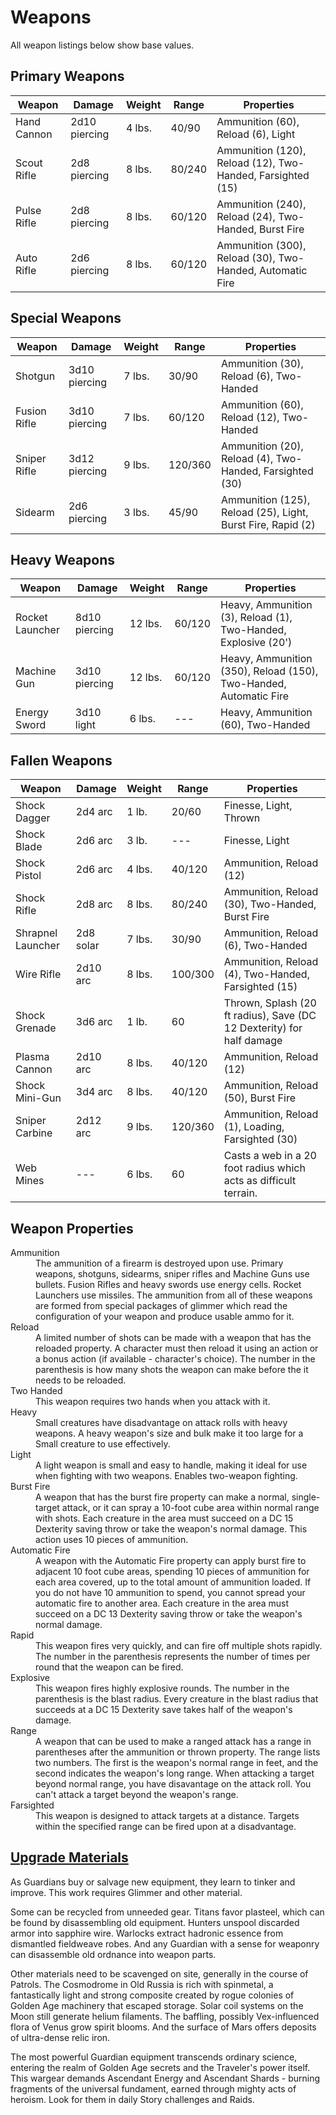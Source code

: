 # Weapons
All weapon listings below show base values.
## Primary Weapons
Weapon          | Damage        | Weight  | Range   | Properties
----------------|---------------|---------|---------|------------------------------------------------------
Hand Cannon     | 2d10 piercing | 4 lbs.  | 40/90   | Ammunition (60), Reload (6), Light
Scout Rifle     | 2d8 piercing  | 8 lbs.  | 80/240  | Ammunition (120), Reload (12), Two-Handed, Farsighted (15)
Pulse Rifle     | 2d8 piercing  | 8 lbs.  | 60/120  | Ammunition (240), Reload (24), Two-Handed, Burst Fire
Auto Rifle      | 2d6 piercing  | 8 lbs.  | 60/120  | Ammunition (300), Reload (30), Two-Handed, Automatic Fire
## Special Weapons
Weapon          | Damage        | Weight  | Range   | Properties
----------------|---------------|---------|---------|------------------------------------------------------
Shotgun         | 3d10 piercing | 7 lbs.  | 30/90   | Ammunition (30), Reload (6), Two-Handed
Fusion Rifle    | 3d10 piercing | 7 lbs.  | 60/120  | Ammunition (60), Reload (12), Two-Handed
Sniper Rifle    | 3d12 piercing | 9 lbs.  | 120/360 | Ammunition (20), Reload (4), Two-Handed, Farsighted (30)
Sidearm         | 2d6 piercing  | 3 lbs.  | 45/90   | Ammunition (125), Reload (25), Light, Burst Fire, Rapid (2)
## Heavy Weapons
Weapon          | Damage        | Weight  | Range   | Properties
----------------|---------------|---------|---------|------------------------------------------------------
Rocket Launcher | 8d10 piercing | 12 lbs. | 60/120  | Heavy, Ammunition (3), Reload (1), Two-Handed, Explosive (20')
Machine Gun     | 3d10 piercing | 12 lbs. | 60/120  | Heavy, Ammunition (350), Reload (150), Two-Handed, Automatic Fire
Energy Sword    | 3d10 light    | 6 lbs.  | ---     | Heavy, Ammunition (60), Two-Handed

## Fallen Weapons
Weapon            | Damage    | Weight  | Range   | Properties
------------------|-----------|---------|---------|------------------------------------
Shock Dagger      | 2d4 arc   | 1 lb.   | 20/60   | Finesse, Light, Thrown
Shock Blade       | 2d6 arc   | 3 lb.   |  ---    | Finesse, Light
Shock Pistol      | 2d6 arc   | 4 lbs.  | 40/120  | Ammunition, Reload (12)
Shock Rifle       | 2d8 arc   | 8 lbs.  | 80/240  | Ammunition, Reload (30), Two-Handed, Burst Fire
Shrapnel Launcher | 2d8 solar | 7 lbs.  | 30/90   | Ammunition, Reload (6), Two-Handed
Wire Rifle        | 2d10 arc  | 8 lbs.  | 100/300 | Ammunition, Reload (4), Two-Handed, Farsighted (15)
Shock Grenade     | 3d6 arc   | 1 lb.   | 60      | Thrown, Splash (20 ft radius), Save (DC 12 Dexterity) for half damage
Plasma Cannon     | 2d10 arc  | 8 lbs.  | 40/120  | Ammunition, Reload (12)
Shock Mini-Gun    | 3d4 arc   | 8 lbs.  | 40/120  | Ammunition, Reload (50), Burst Fire
Sniper Carbine    | 2d12 arc  | 9 lbs.  | 120/360 | Ammunition, Reload (1), Loading, Farsighted (30)
Web Mines         | ---       | 6 lbs.  | 60      | Casts a web in a 20 foot radius which acts as difficult terrain.

## Weapon Properties
<dl>
<dt>Ammunition</dt>
<dd>The ammunition of a firearm is destroyed upon use.  Primary weapons, shotguns, sidearms, sniper rifles and Machine Guns use bullets.  Fusion Rifles and heavy swords use energy cells.  Rocket Launchers use missiles.  The ammunition from all of these weapons are formed from special packages of glimmer which read the configuration of your weapon and produce usable ammo for it.</dd>
<dt>Reload</dt>
<dd>A limited number of shots can be made with a weapon that has the reloaded property.  A character must then reload it using an action or a bonus action (if available - character's choice).  The number in the parenthesis is how many shots the weapon can make before the it needs to be reloaded.</dd>
<dt>Two Handed</dt>
<dd>This weapon requires two hands when you attack with it.</dd>
<dt>Heavy</dt>
<dd>Small creatures have disadvantage on attack rolls with heavy weapons.  A heavy weapon's size and bulk make it too large for a Small creature to use effectively.</dd>
<dt>Light</dt>
<dd>A light weapon is small and easy to handle, making it ideal for use when fighting with two weapons.  Enables two-weapon fighting.</dd>
<dt>Burst Fire</dt>
<dd>A weapon that has the burst fire property can make a normal, single-target attack, or it can spray a 10-foot cube area within normal range with shots.  Each creature in the area must succeed on a DC 15 Dexterity saving throw or take the weapon's normal damage.  This action uses 10 pieces of ammunition.</dd>
<dt>Automatic Fire</dt>
<dd>A weapon with the Automatic Fire property can apply burst fire to adjacent 10 foot cube areas, spending 10 pieces of ammunition for each area covered, up to the total amount of ammunition loaded.  If you do not have 10 ammunition to spend, you cannot spread your automatic fire to another area.  Each creature in the area must succeed on a DC 13 Dexterity saving throw or take the weapon's normal damage.</dd>
<dt>Rapid</dt>
<dd>This weapon fires very quickly, and can fire off multiple shots rapidly.  The number in the parenthesis represents the number of times per round that the weapon can be fired.</dd>
<dt>Explosive</dt>
<dd>This weapon fires highly explosive rounds.  The number in the parenthesis is the blast radius.  Every creature in the blast radius that succeeds at a DC 15 Dexterity save takes half of the weapon's damage.</dd>
<dt>Range</dt>
<dd>A weapon that can be used to make a ranged attack has a range in parentheses after the ammunition or thrown property.  The range lists two numbers.  The first is the weapon's normal range in feet, and the second indicates the weapon's long range.  When attacking a target beyond normal range, you have disavantage on the attack roll.  You can't attack a target beyond the weapon's range.</dd>
<dt>Farsighted</dt>
<dd>This weapon is designed to attack targets at a distance.  Targets within the specified range can be fired upon at a disadvantage.</dd>
</dl>

## [Upgrade Materials](http://destiny-grimoire.info/#Card-109020)
As Guardians buy or salvage new equipment, they learn to tinker and improve. This work requires Glimmer and other material.

Some can be recycled from unneeded gear. Titans favor plasteel, which can be found by disassembling old equipment. Hunters unspool discarded armor into sapphire wire. Warlocks extract hadronic essence from dismantled fieldweave robes. And any Guardian with a sense for weaponry can disassemble old ordnance into weapon parts.

Other materials need to be scavenged on site, generally in the course of Patrols. The Cosmodrome in Old Russia is rich with spinmetal, a fantastically light and strong composite created by rogue colonies of Golden Age machinery that escaped storage. Solar coil systems on the Moon still generate helium filaments. The baffling, possibly Vex-influenced flora of Venus grow spirit blooms. And the surface of Mars offers deposits of ultra-dense relic iron.

The most powerful Guardian equipment transcends ordinary science, entering the realm of Golden Age secrets and the Traveler's power itself. This wargear demands Ascendant Energy and Ascendant Shards - burning fragments of the universal fundament, earned through mighty acts of heroism.
Look for them in daily Story challenges and Raids.

